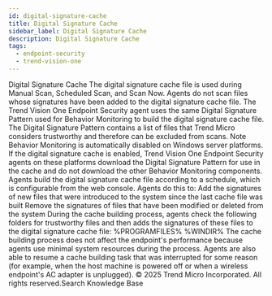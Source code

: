 ```yaml
---
id: digital-signature-cache
title: Digital Signature Cache
sidebar_label: Digital Signature Cache
description: Digital Signature Cache
tags:
  - endpoint-security
  - trend-vision-one
---
```


 Digital Signature Cache The digital signature cache file is used during Manual Scan, Scheduled Scan, and Scan Now. Agents do not scan files whose signatures have been added to the digital signature cache file. The Trend Vision One Endpoint Security agent uses the same Digital Signature Pattern used for Behavior Monitoring to build the digital signature cache file. The Digital Signature Pattern contains a list of files that Trend Micro considers trustworthy and therefore can be excluded from scans. Note Behavior Monitoring is automatically disabled on Windows server platforms. If the digital signature cache is enabled, Trend Vision One Endpoint Security agents on these platforms download the Digital Signature Pattern for use in the cache and do not download the other Behavior Monitoring components. Agents build the digital signature cache file according to a schedule, which is configurable from the web console. Agents do this to: Add the signatures of new files that were introduced to the system since the last cache file was built Remove the signatures of files that have been modified or deleted from the system During the cache building process, agents check the following folders for trustworthy files and then adds the signatures of these files to the digital signature cache file: %PROGRAMFILES% %WINDIR% The cache building process does not affect the endpoint's performance because agents use minimal system resources during the process. Agents are also able to resume a cache building task that was interrupted for some reason (for example, when the host machine is powered off or when a wireless endpoint's AC adapter is unplugged). © 2025 Trend Micro Incorporated. All rights reserved.Search Knowledge Base